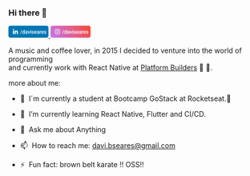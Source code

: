 ### Hi there 👋  &nbsp; <br>
<a href="https://linkedin.com/in/daviseares" target="_blank">
  <img src="https://raw.githubusercontent.com/daviseares/daviseares/master/assets/linkedin_davi.svg" width="80"/>
</a>
<a href="https://instagram.com/daviseares" target="_blank">
<img src="https://raw.githubusercontent.com/daviseares/daviseares/master/assets/intagram_davi.svg" width="80"/>
</a
<!--
**daviseares/daviseares** is a ✨ _special_ ✨ repository because its `README.md` (this file) appears on your GitHub profile.
-->

A music and coffee lover, in 2015 I decided to venture into the world of programming <br/>
and currently work with React Native at [Platform Builders](https://platformbuilders.io/) 💛 🖤.

more about me:

- 🚀 &nbsp;I´m currently a student at Bootcamp GoStack at Rocketseat.💜 

- 🌱 &nbsp;I’m currently learning React Native, Flutter and CI/CD.

- 💬 &nbsp;Ask me about Anything 

- 📫 &nbsp;How to reach me: davi.bseares@gmail.com 

- ⚡ &nbsp;Fun fact: brown belt karate !! OSS!!


